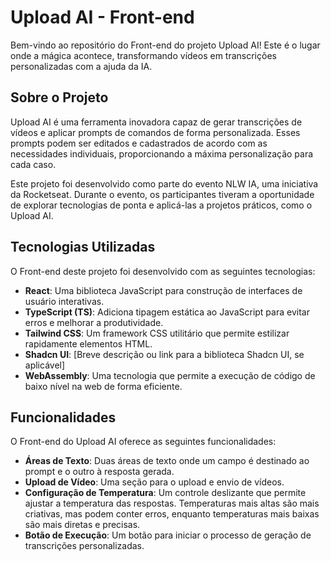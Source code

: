 # Upload AI - Front-end

Bem-vindo ao repositório do Front-end do projeto Upload AI! Este é o lugar onde a mágica acontece, transformando vídeos em transcrições personalizadas com a ajuda da IA.

## Sobre o Projeto
Upload AI é uma ferramenta inovadora capaz de gerar transcrições de vídeos e aplicar prompts de comandos de forma personalizada. Esses prompts podem ser editados e cadastrados de acordo com as necessidades individuais, proporcionando a máxima personalização para cada caso.

Este projeto foi desenvolvido como parte do evento NLW IA, uma iniciativa da Rocketseat. Durante o evento, os participantes tiveram a oportunidade de explorar tecnologias de ponta e aplicá-las a projetos práticos, como o Upload AI.

## Tecnologias Utilizadas
O Front-end deste projeto foi desenvolvido com as seguintes tecnologias:

- **React**: Uma biblioteca JavaScript para construção de interfaces de usuário interativas.
- **TypeScript (TS)**: Adiciona tipagem estática ao JavaScript para evitar erros e melhorar a produtividade.
- **Tailwind CSS**: Um framework CSS utilitário que permite estilizar rapidamente elementos HTML.
- **Shadcn UI**: [Breve descrição ou link para a biblioteca Shadcn UI, se aplicável]
- **WebAssembly**: Uma tecnologia que permite a execução de código de baixo nível na web de forma eficiente.

## Funcionalidades
O Front-end do Upload AI oferece as seguintes funcionalidades:

- **Áreas de Texto**: Duas áreas de texto onde um campo é destinado ao prompt e o outro à resposta gerada.
- **Upload de Vídeo**: Uma seção para o upload e envio de vídeos.
- **Configuração de Temperatura**: Um controle deslizante que permite ajustar a temperatura das respostas. Temperaturas mais altas são mais criativas, mas podem conter erros, enquanto temperaturas mais baixas são mais diretas e precisas.
- **Botão de Execução**: Um botão para iniciar o processo de geração de transcrições personalizadas.
